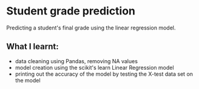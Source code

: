 # Student grade prediction

Predicting a student's final grade using the linear regression model.

## What I learnt:

- data cleaning using Pandas, removing NA values
- model creation using the scikit's learn Linear Regression model
- printing out the accuracy of the model by testing the X-test data set on the model

